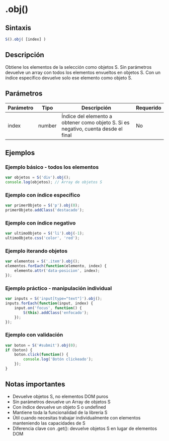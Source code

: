 # .obj()

## Sintaxis

```javascript
S().obj( [index] )
```

## Descripción

Obtiene los elementos de la selección como objetos S. Sin parámetros devuelve un array con todos los elementos envueltos en objetos S. Con un índice específico devuelve solo ese elemento como objeto S.

## Parámetros

| Parámetro | Tipo | Descripción | Requerido |
|-----------|------|-------------|-----------|
| index | number | Índice del elemento a obtener como objeto S. Si es negativo, cuenta desde el final | No |

## Ejemplos

### Ejemplo básico - todos los elementos
```javascript
var objetos = S('div').obj();
console.log(objetos); // Array de objetos S
```

### Ejemplo con índice específico
```javascript
var primerObjeto = S('p').obj(0);
primerObjeto.addClass('destacado');
```

### Ejemplo con índice negativo
```javascript
var ultimoObjeto = S('li').obj(-1);
ultimoObjeto.css('color', 'red');
```

### Ejemplo iterando objetos
```javascript
var elementos = S('.item').obj();
elementos.forEach(function(elemento, index) {
    elemento.attr('data-posicion', index);
});
```

### Ejemplo práctico - manipulación individual
```javascript
var inputs = S('input[type="text"]').obj();
inputs.forEach(function(input, index) {
    input.on('focus', function() {
        S(this).addClass('enfocado');
    });
});
```

### Ejemplo con validación
```javascript
var boton = S('#submit').obj(0);
if (boton) {
    boton.click(function() {
        console.log('Botón clickeado');
    });
}
```

## Notas importantes

- Devuelve objetos S, no elementos DOM puros
- Sin parámetros devuelve un Array de objetos S
- Con índice devuelve un objeto S o undefined
- Mantiene toda la funcionalidad de la librería S
- Útil cuando necesitas trabajar individualmente con elementos manteniendo las capacidades de S
- Diferencia clave con .get(): devuelve objetos S en lugar de elementos DOM